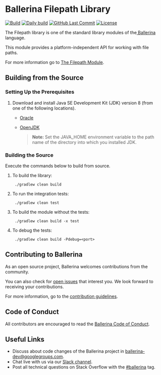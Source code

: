 Ballerina Filepath Library
===========================

  [![Build](https://github.com/ballerina-platform/module-ballerina-filepath/workflows/Build%20master%20branch/badge.svg)](https://github.com/ballerina-platform/module-ballerina-filepath/actions?query=workflow%3ABuild)
  [![Daily build](https://github.com/ballerina-platform/module-ballerina-filepath/workflows/Daily%20build/badge.svg)](https://github.com/ballerina-platform/module-ballerina-filepath/actions?query=workflow%3A%22Daily+build%22)
  [![GitHub Last Commit](https://img.shields.io/github/last-commit/ballerina-platform/module-ballerina-filepath.svg)](https://github.com/ballerina-platform/module-ballerina-filepath/commits/master)
  [![License](https://img.shields.io/badge/License-Apache%202.0-blue.svg)](https://opensource.org/licenses/Apache-2.0)

The Filepath library is one of the standard library modules of the<a target="_blank" href="https://ballerina.io/"> Ballerina</a> language.

This module provides a platform-independent API for working with file paths.

For more information go to [The Filepath Module](https://ballerina.io/swan-lake/learn/api-docs/ballerina/filepath/).

## Building from the Source

### Setting Up the Prerequisites

1. Download and install Java SE Development Kit (JDK) version 8 (from one of the following locations).
   * [Oracle](https://www.oracle.com/java/technologies/javase/javase-jdk8-downloads.html)

   * [OpenJDK](http://openjdk.java.net/install/index.html)

        > **Note:** Set the JAVA_HOME environment variable to the path name of the directory into which you installed JDK.
     
### Building the Source

Execute the commands below to build from source.

1. To build the library:

        ./gradlew clean build

2. To run the integration tests:

        ./gradlew clean test

3. To build the module without the tests:

        ./gradlew clean build -x test

4. To debug the tests:

        ./gradlew clean build -Pdebug=<port>

## Contributing to Ballerina

As an open source project, Ballerina welcomes contributions from the community. 

You can also check for [open issues](https://github.com/ballerina-platform/module-ballerina-filepath/issues) that interest
 you. We look forward to receiving your contributions.

For more information, go to the [contribution guidelines](https://github.com/ballerina-platform/ballerina-lang/blob/master/CONTRIBUTING.md).

## Code of Conduct

All contributors are encouraged to read the [Ballerina Code of Conduct](https://ballerina.io/code-of-conduct).

## Useful Links

* Discuss about code changes of the Ballerina project in [ballerina-dev@googlegroups.com](mailto:ballerina-dev@googlegroups.com).
* Chat live with us via our [Slack channel](https://ballerina.io/community/slack/).
* Post all technical questions on Stack Overflow with the [#ballerina](https://stackoverflow.com/questions/tagged/ballerina) tag.
